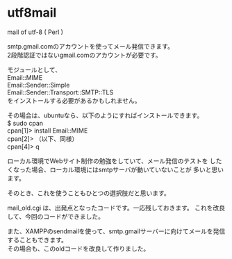 # utf8mail
mail of utf-8 ( Perl )

smtp.gmail.comのアカウントを使ってメール発信できます。  
2段階認証ではないgmail.comのアカウントが必要です。  

モジュールとして、  
Email::MIME  
Email::Sender::Simple  
Email::Sender::Transport::SMTP::TLS  
をインストールする必要があるかもしれません。  

その場合は、ubuntuなら、以下のようにすればインストールできます。  
$ sudo cpan <Enter>  
cpan[1]> install Email::MIME <Enter>  
cpan[2]> （以下、同様）  
cpan[4]> q <Enter>  

ローカル環境でWebサイト制作の勉強をしていて、メール発信のテストを
したくなった場合、ローカル環境にはsmtpサーバが動いていないことが
多いと思います。

そのとき、これを使うこともひとつの選択肢だと思います。

mail_old.cgi は、出発点となったコードです。一応残しておきます。
これを改良して、今回のコードができました。

また、XAMPPのsendmailを使って、smtp.gmailサーバーに向けてメールを発信することもできます。  
その場合も、このoldコードを改良して作りました。

